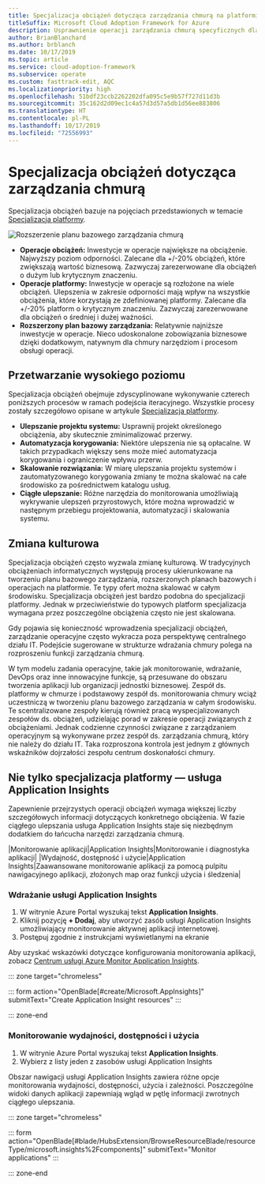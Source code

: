 ```yaml
---
title: Specjalizacja obciążeń dotycząca zarządzania chmurą na platformie Azure
titleSuffix: Microsoft Cloud Adoption Framework for Azure
description: Usprawnienie operacji zarządzania chmurą specyficznych dla obciążeń
author: BrianBlanchard
ms.author: brblanch
ms.date: 10/17/2019
ms.topic: article
ms.service: cloud-adoption-framework
ms.subservice: operate
ms.custom: fasttrack-edit, AQC
ms.localizationpriority: high
ms.openlocfilehash: 51bdf23ccb2262202dfa095c5e9b57f727d11d3b
ms.sourcegitcommit: 35c162d2d09ec1c4a57d3d57a5db1d56ee883806
ms.translationtype: HT
ms.contentlocale: pl-PL
ms.lasthandoff: 10/17/2019
ms.locfileid: "72556993"
---
```

# <a name="workload-specialization-for-cloud-management"></a>Specjalizacja obciążeń dotycząca zarządzania chmurą

Specjalizacja obciążeń bazuje na pojęciach przedstawionych w temacie [Specjalizacja platformy](./platform-specialization.md).

![Rozszerzenie planu bazowego zarządzania chmurą](../../_images/manage/beyond-the-baseline.png)

- **Operacje obciążeń:** Inwestycje w operacje największe na obciążenie. Najwyższy poziom odporności. Zalecane dla +/-20% obciążeń, które zwiększają wartość biznesową. Zazwyczaj zarezerwowane dla obciążeń o dużym lub krytycznym znaczeniu.
- **Operacje platformy:** Inwestycje w operacje są rozłożone na wiele obciążeń. Ulepszenia w zakresie odporności mają wpływ na wszystkie obciążenia, które korzystają ze zdefiniowanej platformy. Zalecane dla +/-20% platform o krytycznym znaczeniu. Zazwyczaj zarezerwowane dla obciążeń o średniej i dużej ważności.
- **Rozszerzony plan bazowy zarządzania:** Relatywnie najniższe inwestycje w operacje. Nieco udoskonalone zobowiązania biznesowe dzięki dodatkowym, natywnym dla chmury narzędziom i procesom obsługi operacji.

## <a name="high-level-process"></a>Przetwarzanie wysokiego poziomu

Specjalizacja obciążeń obejmuje zdyscyplinowane wykonywanie czterech poniższych procesów w ramach podejścia iteracyjnego. Wszystkie procesy zostały szczegółowo opisane w artykule [Specjalizacja platformy](./platform-specialization.md).

- **Ulepszanie projektu systemu:** Usprawnij projekt określonego obciążenia, aby skutecznie zminimalizować przerwy.
- **Automatyzacja korygowania:** Niektóre ulepszenia nie są opłacalne. W takich przypadkach większy sens może mieć automatyzacja korygowania i ograniczenie wpływu przerw.
- **Skalowanie rozwiązania:** W miarę ulepszania projektu systemów i zautomatyzowanego korygowania zmiany te można skalować na całe środowisko za pośrednictwem katalogu usług.
- **Ciągłe ulepszanie:** Różne narzędzia do monitorowania umożliwiają wykrywanie ulepszeń przyrostowych, które można wprowadzić w następnym przebiegu projektowania, automatyzacji i skalowania systemu.

## <a name="cultural-change"></a>Zmiana kulturowa

Specjalizacja obciążeń często wyzwala zmianę kulturową. W tradycyjnych obciążeniach informatycznych występują procesy ukierunkowane na tworzeniu planu bazowego zarządzania, rozszerzonych planach bazowych i operacjach na platformie. Te typy ofert można skalować w całym środowisku. Specjalizacja obciążeń jest bardzo podobna do specjalizacji platformy. Jednak w przeciwieństwie do typowych platform specjalizacja wymagana przez poszczególne obciążenia często nie jest skalowana.

Gdy pojawia się konieczność wprowadzenia specjalizacji obciążeń, zarządzanie operacyjne często wykracza poza perspektywę centralnego działu IT. Podejście sugerowane w strukturze wdrażania chmury polega na rozproszeniu funkcji zarządzania chmurą.

W tym modelu zadania operacyjne, takie jak monitorowanie, wdrażanie, DevOps oraz inne innowacyjne funkcje, są przesuwane do obszaru tworzenia aplikacji lub organizacji jednostki biznesowej. Zespół ds. platformy w chmurze i podstawowy zespół ds. monitorowania chmury wciąż uczestniczą w tworzeniu planu bazowego zarządzania w całym środowisku. Te scentralizowane zespoły kierują również pracą wyspecjalizowanych zespołów ds. obciążeń, udzielając porad w zakresie operacji związanych z obciążeniami. Jednak codzienne czynności związane z zarządzaniem operacyjnym są wykonywane przez zespół ds. zarządzania chmurą, który nie należy do działu IT. Taka rozproszona kontrola jest jednym z głównych wskaźników dojrzałości zespołu centrum doskonałości chmury.

## <a name="beyond-platform-specialization---application-insights"></a>Nie tylko specjalizacja platformy — usługa Application Insights

Zapewnienie przejrzystych operacji obciążeń wymaga większej liczby szczegółowych informacji dotyczących konkretnego obciążenia. W fazie ciągłego ulepszania usługa Application Insights staje się niezbędnym dodatkiem do łańcucha narzędzi zarządzania chmurą.

|Monitorowanie aplikacji|Application Insights|Monitorowanie i diagnostyka aplikacji| |Wydajność, dostępność i użycie|Application Insights|Zaawansowane monitorowanie aplikacji za pomocą pulpitu nawigacyjnego aplikacji, złożonych map oraz funkcji użycia i śledzenia|

### <a name="deploy-application-insights"></a>Wdrażanie usługi Application Insights

1. W witrynie Azure Portal wyszukaj tekst **Application Insights**.
2. Kliknij pozycję **+ Dodaj**, aby utworzyć zasób usługi Application Insights umożliwiający monitorowanie aktywnej aplikacji internetowej.
3. Postępuj zgodnie z instrukcjami wyświetlanymi na ekranie

Aby uzyskać wskazówki dotyczące konfigurowania monitorowania aplikacji, zobacz [Centrum usługi Azure Monitor Application Insights](https://docs.microsoft.com/azure/azure-monitor/azure-monitor-app-hub).

::: zone target="chromeless"

::: form action="OpenBlade[#create/Microsoft.AppInsights]" submitText="Create Application Insight resources" :::

::: zone-end

### <a name="monitor-performance-availability-and-usage"></a>Monitorowanie wydajności, dostępności i użycia

1. W witrynie Azure Portal wyszukaj tekst **Application Insights**.
2. Wybierz z listy jeden z zasobów usługi Application Insights

Obszar nawigacji usługi Application Insights zawiera różne opcje monitorowania wydajności, dostępności, użycia i zależności. Poszczególne widoki danych aplikacji zapewniają wgląd w pętlę informacji zwrotnych ciągłego ulepszania.

::: zone target="chromeless"

<!-- markdownlint-disable DOCSMD001 -->

::: form action="OpenBlade[#blade/HubsExtension/BrowseResourceBlade/resourceType/microsoft.insights%2Fcomponents]" submitText="Monitor applications" :::

<!-- markdownlint-enable DOCSMD001 -->

::: zone-end
